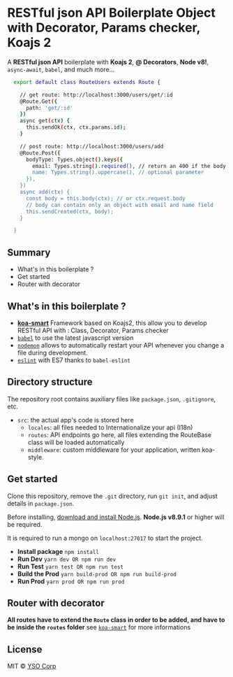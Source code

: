 # RESTful json API Boilerplate Object with Decorator, Params checker, Koajs 2

A **RESTful json API** boilerplate with **Koajs 2**, **@ Decorators**, **Node v8!**, `async-await`, `babel`, and much more...

```sh
  export default class RouteUsers extends Route {

    // get route: http://localhost:3000/users/get/:id
    @Route.Get({
      path: 'get/:id'
    })
    async get(ctx) {
      this.sendOk(ctx, ctx.params.id);
    }

    // post route: http://localhost:3000/users/add
    @Route.Post({
      bodyType: Types.object().keys({
        email: Types.string().required(), // return an 400 if the body doesn't contain email key
        name: Types.string().uppercase(), // optional parameter
      }),
    })
    async add(ctx) {
      const body = this.body(ctx); // or ctx.request.body
      // body can contain only an object with email and name field
      this.sendCreated(ctx, body);
    }

  }
```

## Summary

- What's in this boilerplate ?
- Get started
- Router with decorator

## What's in this boilerplate ?

- [**koa-smart**](https://github.com/ysocorp/koa-smart) Framework based on Koajs2, this allow you to develop RESTful API with : Class, Decorator, Params checker
- [`babel`](https://babeljs.io/) to use the latest javascript version
- [`nodemon`](https://github.com/remy/nodemon) allows to automatically restart your API whenever you change a file during development.
- [`eslint`](https://github.com/eslint/eslint) with ES7 thanks to `babel-eslint`

## Directory structure

The repository root contains auxiliary files like `package.json`, `.gitignore`, etc.

- `src`: the actual app's code is stored here
  - `locales`: all files needed to Internationalize your api (I18n)
  - `routes`: API endpoints go here, all files extending the RouteBase class will be loaded automatically
  - `middleware`: custom middleware for your application, written koa-style.

## Get started

Clone this repository, remove the `.git` directory, run `git init`, and adjust details in `package.json`.

Before installing, [download and install Node.js](https://nodejs.org/en/download/). **Node.js v8.9.1** or higher will be required.

It is required to run a mongo on `localhost:27017` to start the project.

- **Install package**
  `npm install`
- **Run Dev**
  `yarn dev OR npm run dev`
- **Run Test**
  `yarn test OR npm run test`
- **Build the Prod**
  `yarn build-prod OR npm run build-prod`
- **Run Prod**
  `yarn prod OR npm run prod`


## Router with decorator

**All routes have to extend the `Route` class in order to be added, and have to be inside the `routes` folder**
see [`koa-smart`](https://github.com/ysocorp/koa-smart) for more informations

## License

MIT © [YSO Corp](http://www.ysocorp.com/)
